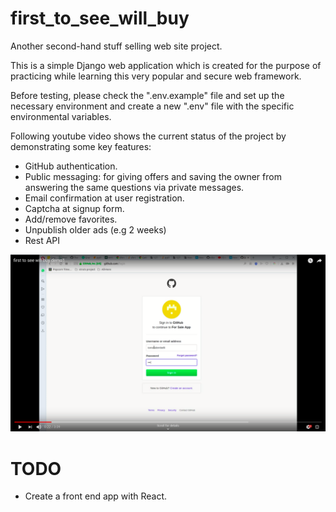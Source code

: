 # first_to_see_will_buy
Another second-hand stuff selling web site project.

This is a simple Django web application which is created for the purpose of practicing while learning this very popular and secure web framework.

Before testing, please check the ".env.example" file and set up the necessary environment and create a new ".env" file with the specific environmental variables.

Following youtube video shows the current status of the project by demonstrating some key features:
- GitHub authentication.
- Public messaging: for giving offers and saving the owner from answering the same questions via private messages.
- Email confirmation at user registration.
- Captcha at signup form.
- Add/remove favorites.
- Unpublish older ads (e.g 2 weeks)
- Rest API

[![DEMO VIDEO](first_to_see_will_buy_demo.png)](https://youtu.be/JASbKDrm7bY)

# TODO
- Create a front end app with React.

